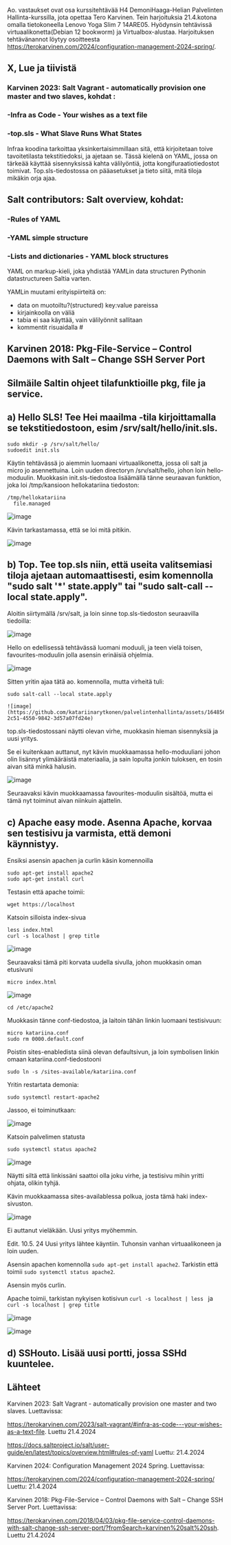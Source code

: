 Ao. vastaukset ovat osa kurssitehtävää H4 DemoniHaaga-Helian Palvelinten Hallinta-kurssilla, jota opettaa Tero Karvinen.
Tein harjoituksia 21.4.kotona omalla tietokoneella Lenovo Yoga Slim 7 14ARE05. Hyödynsin tehtävissä virtuaalikonetta(Debian 12 bookworm) ja Virtualbox-alustaa.
Harjoituksen tehtävänannot löytyy osoitteesta https://terokarvinen.com/2024/configuration-management-2024-spring/.

## X, Lue ja tiivistä
### Karvinen 2023: Salt Vagrant - automatically provision one master and two slaves, kohdat :
### -Infra as Code - Your wishes as a text file
### -top.sls - What Slave Runs What States

Infraa koodina tarkoittaa yksinkertaisimmillaan sitä, että kirjoitetaan toive tavoitetilasta tekstitiedoksi, ja ajetaan se. Tässä kielenä on YAML, jossa on tärkeää käyttää sisennyksissä kahta välilyöntiä, jotta kongifuraatiotiedostot toimivat. 
Top.sls-tiedostossa on pääasetukset ja tieto siitä, mitä tiloja mikäkin orja ajaa.  

## Salt contributors: Salt overview, kohdat:
### -Rules of YAML
### -YAML simple structure
### -Lists and dictionaries - YAML block structures

YAML on markup-kieli, joka yhdistää  YAMLin data structuren Pythonin datastructureen Saltia varten. 

YAMLin muutami erityispiirteitä on:
- data on muotoiltu?(structured) key:value pareissa
- kirjainkoolla on väliä
- tabia ei saa käyttää, vain välilyönnit sallitaan
- kommentit risuaidalla # 

## Karvinen 2018: Pkg-File-Service – Control Daemons with Salt – Change SSH Server Port

## Silmäile Saltin ohjeet tilafunktioille pkg, file ja service. 

## a) Hello SLS! Tee Hei maailma -tila kirjoittamalla se tekstitiedostoon, esim /srv/salt/hello/init.sls.

    sudo mkdir -p /srv/salt/hello/
    sudoedit init.sls
  
Käytin tehtävässä jo aiemmin luomaani virtuaalikonetta, jossa oli salt ja micro jo asennettuina.
Loin uuden directoryn /srv/salt/hello, johon loin hello-moduulin.
Muokkasin init.sls-tiedostoa lisäämällä tänne seuraavan funktion, joka loi /tmp/kansioon hellokatariina tiedoston:

    /tmp/hellokatariina
      file.managed

![image](https://github.com/katariinarytkonen/palvelintenhallinta/assets/164856665/b349132d-dc99-40a9-bdad-6b587eaaafc1)

Kävin tarkastamassa, että se loi mitä pitikin.

![image](https://github.com/katariinarytkonen/palvelintenhallinta/assets/164856665/196782e0-233a-4e30-8337-a1b782211bb2)

## b) Top. Tee top.sls niin, että useita valitsemiasi tiloja ajetaan automaattisesti, esim komennolla "sudo salt '*' state.apply" tai "sudo salt-call --local state.apply".

Aloitin siirtymällä /srv/salt, ja loin sinne top.sls-tiedoston seuraavilla tiedoilla:

![image](https://github.com/katariinarytkonen/palvelintenhallinta/assets/164856665/6404ad3a-f4a0-43c3-808d-aad1899c333f)

Hello on edellisessä tehtävässä luomani moduuli, ja teen vielä toisen, favourites-moduulin jolla asensin erinäisiä ohjelmia.

![image](https://github.com/katariinarytkonen/palvelintenhallinta/assets/164856665/36563782-93c3-4da2-9989-57b5cb50724a)

Sitten yritin ajaa tätä ao. komennolla, mutta virheitä tuli:

    sudo salt-call --local state.apply

    ![image](https://github.com/katariinarytkonen/palvelintenhallinta/assets/164856665/5fed0b80-2c51-4550-9842-3d57a07fd24e)

top.sls-tiedostossani näytti olevan virhe, muokkasin hieman sisennyksiä ja uusi yritys.

Se ei kuitenkaan auttanut, nyt kävin muokkaamassa hello-moduuliani johon olin lisännyt ylimääräistä materiaalia, ja sain lopulta jonkin tuloksen, en tosin aivan sitä minkä halusin.

![image](https://github.com/katariinarytkonen/palvelintenhallinta/assets/164856665/3984eaf2-f717-4903-97a3-ce4dde9d28dc)

Seuraavaksi kävin muokkaamassa favourites-moduulin sisältöä, mutta ei tämä nyt toiminut aivan niinkuin ajattelin.

## c) Apache easy mode. Asenna Apache, korvaa sen testisivu ja varmista, että demoni käynnistyy.

Ensiksi asensin apachen ja curlin käsin komennoilla

    sudo apt-get install apache2
    sudo apt-get install curl

Testasin että apache toimii:

    wget https://localhost
    
Katsoin silloista index-sivua 

    less index.html
    curl -s localhost | grep title

   ![image](https://github.com/katariinarytkonen/palvelintenhallinta/assets/164856665/133f16f8-223c-4fbc-949c-dc9bff434a10)

Seuraavaksi tämä piti korvata uudella sivulla, johon muokkasin oman etusivuni

    micro index.html
    
![image](https://github.com/katariinarytkonen/palvelintenhallinta/assets/164856665/9c30a9c9-800d-472b-81d2-aa62e21bed38)

    cd /etc/apache2

Muokkasin tänne conf-tiedostoa, ja laitoin tähän linkin luomaani testisivuun:

    micro katariina.conf
    sudo rm 0000.default.conf
    
Poistin sites-enabledista siinä olevan defaultsivun, ja loin symbolisen linkin omaan katariina.conf-tiedostooni

    sudo ln -s /sites-available/katariina.conf

Yritin restartata demonia:

    sudo systemctl restart-apache2

Jassoo, ei toiminutkaan:

![image](https://github.com/katariinarytkonen/palvelintenhallinta/assets/164856665/271232d6-00af-4ad5-8083-571c17216519)

Katsoin palvelimen statusta

    sudo systemctl status apache2

 ![image](https://github.com/katariinarytkonen/palvelintenhallinta/assets/164856665/71d5a5c7-6ec4-498d-811d-83482e32987a)

Näytti siltä että linkissäni saattoi olla joku virhe, ja testisivu mihin yritti ohjata, olikin tyhjä.

Kävin muokkaamassa sites-availablessa polkua, josta tämä haki index-sivuston.

![image](https://github.com/katariinarytkonen/palvelintenhallinta/assets/164856665/77a59603-3cc5-4898-8da1-1266eadcaee8)

Ei auttanut vieläkään. Uusi yritys myöhemmin.

Edit. 10.5. 24 Uusi yritys lähtee käyntiin. Tuhonsin vanhan virtuaalikoneen ja loin uuden. 

Asensin apachen komennolla `sudo apt-get install apache2`. Tarkistin että toimii `sudo systemctl status apache2`.

Asensin myös curlin.

Apache toimii, tarkistan nykyisen kotisivun `curl -s localhost | less ` ja `curl -s localhost | grep title`

![image](https://github.com/katariinarytkonen/palvelintenhallinta/assets/164856665/11a578cd-acad-473b-b6e1-57cd1f184d32)


![image](https://github.com/katariinarytkonen/palvelintenhallinta/assets/164856665/69bdec6a-fd54-471b-8725-18dee246ee00)



## d) SSHouto. Lisää uusi portti, jossa SSHd kuuntelee.





## Lähteet

Karvinen 2023: Salt Vagrant - automatically provision one master and two slaves. Luettavissa:

https://terokarvinen.com/2023/salt-vagrant/#infra-as-code---your-wishes-as-a-text-file. Luettu 21.4.2024

https://docs.saltproject.io/salt/user-guide/en/latest/topics/overview.html#rules-of-yaml Luettu: 21.4.2024

Karvinen 2024: Configuration Management 2024 Spring. Luettavissa:

https://terokarvinen.com/2024/configuration-management-2024-spring/ Luettu: 21.4.2024

Karvinen 2018: Pkg-File-Service – Control Daemons with Salt – Change SSH Server Port. Luettavissa:

https://terokarvinen.com/2018/04/03/pkg-file-service-control-daemons-with-salt-change-ssh-server-port/?fromSearch=karvinen%20salt%20ssh. Luettu 21.4.2024
